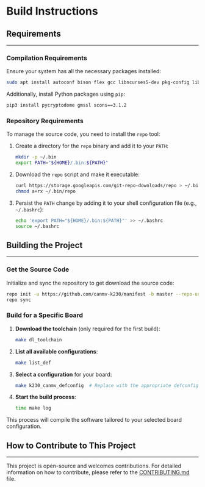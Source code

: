 # Build Instructions

## Requirements

---

### Compilation  Requirements

Ensure your system has all the necessary packages installed:

```bash
sudo apt install autoconf bison flex gcc libncurses5-dev pkg-config libconfuse-dev libssl-dev python3 python3-pip python-is-python3 cmake libyaml-dev scons mtools bzip2
```

Additionally, install Python packages using `pip`:

```bash
pip3 install pycryptodome gmssl scons==3.1.2
```

### Repository Requirements

To manage the source code, you need to install the `repo` tool:

1. Create a directory for the `repo` binary and add it to your `PATH`:

   ```bash
   mkdir -p ~/.bin
   export PATH="${HOME}/.bin:${PATH}"
   ```

2. Download the `repo` script and make it executable:

   ```bash
   curl https://storage.googleapis.com/git-repo-downloads/repo > ~/.bin/repo
   chmod a+rx ~/.bin/repo
   ```

3. Persist the `PATH` change by adding it to your shell configuration file (e.g., `~/.bashrc`):

   ```bash
   echo 'export PATH="${HOME}/.bin:${PATH}"' >> ~/.bashrc
   source ~/.bashrc
   ```

## Building the Project

---

### Get the Source Code

Initialize and sync the repository to get download the source code:

```bash
repo init -u https://github.com/canmv-k230/manifest -b master --repo-url=https://github.com/canmv-k230/git-repo.git
repo sync
```

### Build for a Specific Board

1. **Download the toolchain** (only required for the first build):

   ```bash
   make dl_toolchain
   ```

2. **List all available configurations**:

   ```bash
   make list_def
   ```

3. **Select a configuration** for your board:

   ```bash
   make k230_canmv_defconfig  # Replace with the appropriate defconfig for your board
   ```

4. **Start the build process**:

   ```bash
   time make log
   ```

This process will compile the software tailored to your selected board configuration.

## How to Contribute to This Project

---

This project is open-source and welcomes contributions.
For detailed information on how to contribute, please refer to the [CONTRIBUTING.md](CONTRIBUTING.md) file.
